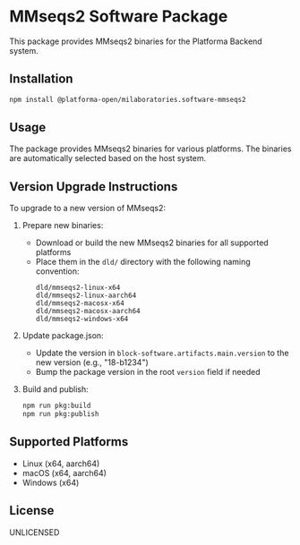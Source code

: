 # MMseqs2 Software Package

This package provides MMseqs2 binaries for the Platforma Backend system.

## Installation

```bash
npm install @platforma-open/milaboratories.software-mmseqs2
```

## Usage

The package provides MMseqs2 binaries for various platforms. The binaries are automatically selected based on the host system.

## Version Upgrade Instructions

To upgrade to a new version of MMseqs2:

1. Prepare new binaries:
   - Download or build the new MMseqs2 binaries for all supported platforms
   - Place them in the `dld/` directory with the following naming convention:
     ```
     dld/mmseqs2-linux-x64
     dld/mmseqs2-linux-aarch64
     dld/mmseqs2-macosx-x64
     dld/mmseqs2-macosx-aarch64
     dld/mmseqs2-windows-x64
     ```

2. Update package.json:
   - Update the version in `block-software.artifacts.main.version` to the new version (e.g., "18-b1234")
   - Bump the package version in the root `version` field if needed

3. Build and publish:
   ```bash
   npm run pkg:build
   npm run pkg:publish
   ```

## Supported Platforms

- Linux (x64, aarch64)
- macOS (x64, aarch64)
- Windows (x64)

## License

UNLICENSED 
